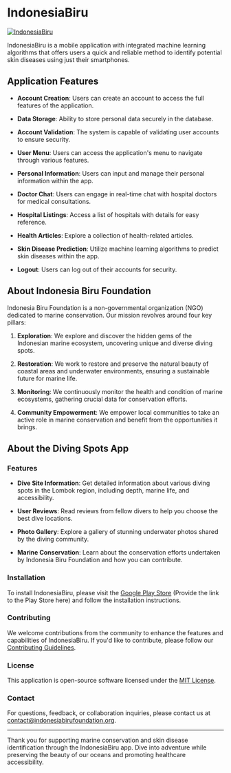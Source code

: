 # IndonesiaBiru 

[![IndonesiaBiru](https://img.youtube.com/vi/c4XREs9Ll58/0.jpg)](https://www.youtube.com/watch?v=c4XREs9Ll58)


IndonesiaBiru is a mobile application with integrated machine learning algorithms that offers users a quick and reliable method to identify potential skin diseases using just their smartphones.

## Application Features

- **Account Creation**: Users can create an account to access the full features of the application.

- **Data Storage**: Ability to store personal data securely in the database.

- **Account Validation**: The system is capable of validating user accounts to ensure security.

- **User Menu**: Users can access the application's menu to navigate through various features.

- **Personal Information**: Users can input and manage their personal information within the app.

- **Doctor Chat**: Users can engage in real-time chat with hospital doctors for medical consultations.

- **Hospital Listings**: Access a list of hospitals with details for easy reference.

- **Health Articles**: Explore a collection of health-related articles.

- **Skin Disease Prediction**: Utilize machine learning algorithms to predict skin diseases within the app.

- **Logout**: Users can log out of their accounts for security.

## About Indonesia Biru Foundation

Indonesia Biru Foundation is a non-governmental organization (NGO) dedicated to marine conservation. Our mission revolves around four key pillars:

1. **Exploration**: We explore and discover the hidden gems of the Indonesian marine ecosystem, uncovering unique and diverse diving spots.

2. **Restoration**: We work to restore and preserve the natural beauty of coastal areas and underwater environments, ensuring a sustainable future for marine life.

3. **Monitoring**: We continuously monitor the health and condition of marine ecosystems, gathering crucial data for conservation efforts.

4. **Community Empowerment**: We empower local communities to take an active role in marine conservation and benefit from the opportunities it brings.

## About the Diving Spots App

### Features

- **Dive Site Information**: Get detailed information about various diving spots in the Lombok region, including depth, marine life, and accessibility.

- **User Reviews**: Read reviews from fellow divers to help you choose the best dive locations.

- **Photo Gallery**: Explore a gallery of stunning underwater photos shared by the diving community.

- **Marine Conservation**: Learn about the conservation efforts undertaken by Indonesia Biru Foundation and how you can contribute.

### Installation

To install IndonesiaBiru, please visit the [Google Play Store](#) (Provide the link to the Play Store here) and follow the installation instructions.

### Contributing

We welcome contributions from the community to enhance the features and capabilities of IndonesiaBiru. If you'd like to contribute, please follow our [Contributing Guidelines](CONTRIBUTING.md).

### License

This application is open-source software licensed under the [MIT License](LICENSE).

### Contact

For questions, feedback, or collaboration inquiries, please contact us at [contact@indonesiabirufoundation.org](mailto:contact@indonesiabirufoundation.org).

---

Thank you for supporting marine conservation and skin disease identification through the IndonesiaBiru app. Dive into adventure while preserving the beauty of our oceans and promoting healthcare accessibility.
